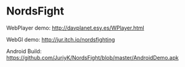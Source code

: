 # NordsFight
WebPlayer demo: http://davplanet.esy.es/WPlayer.html

WebGl demo: http://jur.itch.io/nordsfighting

Android Build: https://github.com/JuriyK/NordsFight/blob/master/AndroidDemo.apk
